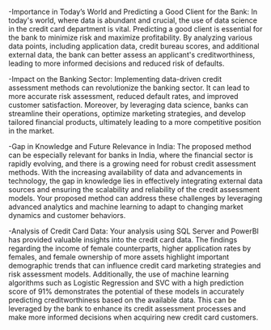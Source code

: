 -Importance in Today’s World and Predicting a Good Client for the Bank: In today's world, where data is abundant and crucial, the use of data science in the credit card department is vital.
 Predicting a good client is essential for the bank to minimize risk and maximize profitability. 
 By analyzing various data points, including application data, credit bureau scores, and additional external data, the bank can better assess an applicant's creditworthiness, leading to more informed decisions and reduced risk of defaults.

-Impact on the Banking Sector: Implementing data-driven credit assessment methods can revolutionize the banking sector. 
It can lead to more accurate risk assessment, reduced default rates, and improved customer satisfaction. 
Moreover, by leveraging data science, banks can streamline their operations, optimize marketing strategies, and develop tailored financial products, ultimately leading to a more competitive position in the market.

-Gap in Knowledge and Future Relevance in India: The proposed method can be especially relevant for banks in India, where the financial sector is rapidly evolving, and there is a growing need for robust credit assessment methods. 
With the increasing availability of data and advancements in technology, the gap in knowledge lies in effectively integrating external data sources and ensuring the scalability and reliability of the credit assessment models. 
Your proposed method can address these challenges by leveraging advanced analytics and machine learning to adapt to changing market dynamics and customer behaviors.

-Analysis of Credit Card Data: Your analysis using SQL Server and PowerBI has provided valuable insights into the credit card data. 
The findings regarding the income of female counterparts, higher application rates by females, and female ownership of more assets highlight important demographic trends that can influence credit card marketing strategies and risk assessment models. 
Additionally, the use of machine learning algorithms such as Logistic Regression and SVC with a high prediction score of 91% demonstrates the potential of these models in accurately predicting creditworthiness based on the available data. 
This can be leveraged by the bank to enhance its credit assessment processes and make more informed decisions when acquiring new credit card customers.
